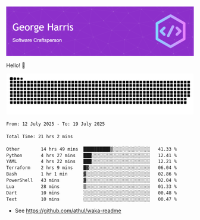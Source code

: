 ![img](./assets/github-header.png)

Hello! :wave:

<div align="center">
  <img  src="https://raw.githubusercontent.com/1999AZZAR/1999AZZAR/readme/resources/grid-snake.svg" alt="snake" />
</div>

<!--START_SECTION:waka-->

```txt
From: 12 July 2025 - To: 19 July 2025

Total Time: 21 hrs 2 mins

Other        14 hrs 49 mins  ██████████▒░░░░░░░░░░░░░░   41.33 %
Python       4 hrs 27 mins   ███░░░░░░░░░░░░░░░░░░░░░░   12.41 %
YAML         4 hrs 22 mins   ███░░░░░░░░░░░░░░░░░░░░░░   12.21 %
Terraform    2 hrs 9 mins    █▓░░░░░░░░░░░░░░░░░░░░░░░   06.04 %
Bash         1 hr 1 min      ▓░░░░░░░░░░░░░░░░░░░░░░░░   02.86 %
PowerShell   43 mins         ▓░░░░░░░░░░░░░░░░░░░░░░░░   02.04 %
Lua          28 mins         ▒░░░░░░░░░░░░░░░░░░░░░░░░   01.33 %
Dart         10 mins         ░░░░░░░░░░░░░░░░░░░░░░░░░   00.48 %
Text         10 mins         ░░░░░░░░░░░░░░░░░░░░░░░░░   00.47 %
```

<!--END_SECTION:waka-->

- See <https://github.com/athul/waka-readme>
